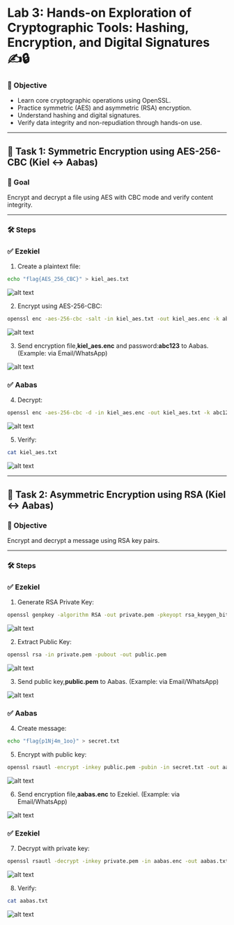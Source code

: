 # Lab 3: Hands-on Exploration of Cryptographic Tools: Hashing, Encryption, and Digital Signatures ✍️🔒

### 📌 Objective
- Learn core cryptographic operations using OpenSSL.
- Practice symmetric (AES) and asymmetric (RSA) encryption.
- Understand hashing and digital signatures.
- Verify data integrity and non-repudiation through hands-on use.

---

## 🔹 Task 1: Symmetric Encryption using AES-256-CBC (Kiel ↔ Aabas)

### 🎯 Goal
Encrypt and decrypt a file using AES with CBC mode and verify content integrity.

---

### 🛠️ Steps

### ✅ Ezekiel 
1. Create a plaintext file:

```bash
echo "flag{AES_256_CBC}" > kiel_aes.txt
```

![alt text](Screenshots/task1_plaintext.jpg) 

2. Encrypt using AES-256-CBC:

```bash
openssl enc -aes-256-cbc -salt -in kiel_aes.txt -out kiel_aes.enc -k abc123
```

![alt text](Screenshots/task1_aes_enc.jpg) 

3. Send encryption file,**kiel_aes.enc** and password:**abc123** to Aabas. (Example: via Email/WhatsApp)

![alt text](Screenshots/task1_email.png)

### ✅ Aabas 
4. Decrypt:

```bash
openssl enc -aes-256-cbc -d -in kiel_aes.enc -out kiel_aes.txt -k abc123
```

![alt text](Screenshots/task1_aes_decrypted.jpg) 

5. Verify:

```bash
cat kiel_aes.txt
```

![alt text](Screenshots/task1_verify.jpg) 

---

## 🔹 Task 2: Asymmetric Encryption using RSA (Kiel ↔ Aabas)

### 🎯 Objective
Encrypt and decrypt a message using RSA key pairs.

---

### 🛠️ Steps
### ✅ Ezekiel 

1. Generate RSA Private Key:

```bash
openssl genpkey -algorithm RSA -out private.pem -pkeyopt rsa_keygen_bits:2048
```

![alt text](Screenshots/task2_privatekey.png) 

2. Extract Public Key:

```bash
openssl rsa -in private.pem -pubout -out public.pem
```

![alt text](Screenshots/task2_publickey.png) 

3. Send public key,**public.pem** to Aabas. (Example: via Email/WhatsApp)

![alt text](Screenshots/task2_email.png)

### ✅ Aabas
4. Create message:
```bash
echo "flag{p1Nj4m_1oo}" > secret.txt
```

5. Encrypt with public key:

```bash
openssl rsautl -encrypt -inkey public.pem -pubin -in secret.txt -out aabas.enc
```

![alt text](Screenshots/task2_rsa_enc.jpg) 

6. Send encryption file,**aabas.enc** to Ezekiel. (Example: via Email/WhatsApp)

![alt text](Screenshots/task2_email2.png)

### ✅ Ezekiel 

7. Decrypt with private key:
```bash
openssl rsautl -decrypt -inkey private.pem -in aabas.enc -out aabas.txt
```

![alt text](Screenshots/task2_rsa_dec.png)

8. Verify:
```bash
cat aabas.txt
```

![alt text](Screenshots/task2_verify.png)

